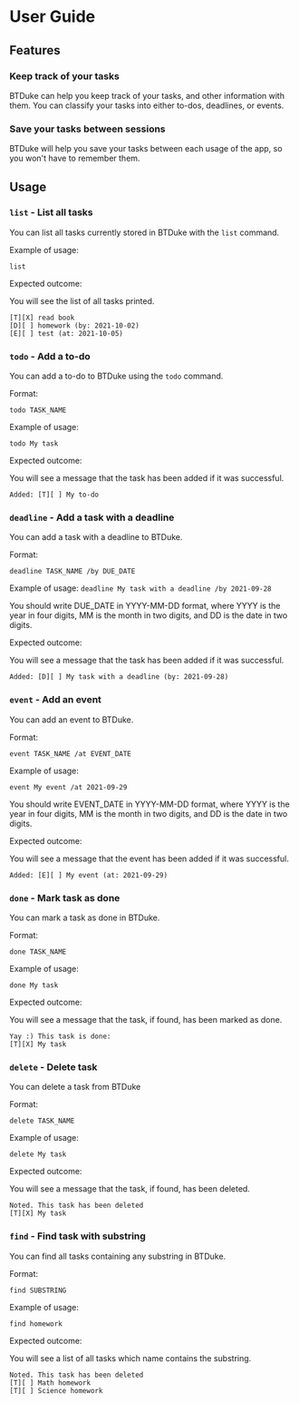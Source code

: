 # User Guide

## Features 

### Keep track of your tasks

BTDuke can help you keep track of your tasks, and other information with them. You can classify your tasks into either to-dos, deadlines, or events. 

### Save your tasks between sessions

BTDuke will help you save your tasks between each usage of the app, so you won't have to remember them. 

## Usage

### `list` - List all tasks

You can list all tasks currently stored in BTDuke with the `list` command.

Example of usage: 

`list`

Expected outcome:

You will see the list of all tasks printed. 

```
[T][X] read book
[D][ ] homework (by: 2021-10-02)
[E][ ] test (at: 2021-10-05)

```

### `todo` - Add a to-do

You can add a to-do to BTDuke using the `todo` command.

Format:

`todo TASK_NAME`

Example of usage: 

`todo My task`

Expected outcome:

You will see a message that the task has been added if it was successful.

```
Added: [T][ ] My to-do
```

### `deadline` - Add a task with a deadline

You can add a task with a deadline to BTDuke.

Format: 

`deadline TASK_NAME /by DUE_DATE`

Example of usage:
`deadline My task with a deadline /by 2021-09-28`

You should write DUE_DATE in YYYY-MM-DD format, where YYYY is the year in four digits, MM is the month in two digits, and DD is the date in two digits.

Expected outcome:

You will see a message that the task has been added if it was successful.

```
Added: [D][ ] My task with a deadline (by: 2021-09-28)
```

### `event` - Add an event

You can add an event to BTDuke. 

Format: 

`event TASK_NAME /at EVENT_DATE`

Example of usage:

`event My event /at 2021-09-29`

You should write EVENT_DATE in YYYY-MM-DD format, where YYYY is the year in four digits, MM is the month in two digits, and DD is the date in two digits.

Expected outcome:

You will see a message that the event has been added if it was successful.

```
Added: [E][ ] My event (at: 2021-09-29)
```

### `done` - Mark task as done

You can mark a task as done in BTDuke.

Format: 

`done TASK_NAME`

Example of usage:

`done My task`

Expected outcome:

You will see a message that the task, if found, has been marked as done.

```
Yay :) This task is done:
[T][X] My task
```


### `delete` - Delete task

You can delete a task from BTDuke

Format: 

`delete TASK_NAME`

Example of usage:

`delete My task`

Expected outcome:

You will see a message that the task, if found, has been deleted.

```
Noted. This task has been deleted
[T][X] My task
```

### `find` - Find task with substring

You can find all tasks containing any substring in BTDuke. 

Format:

`find SUBSTRING`

Example of usage: 

`find homework`

Expected outcome:

You will see a list of all tasks which name contains the substring.

```
Noted. This task has been deleted
[T][ ] Math homework
[T][ ] Science homework
```
